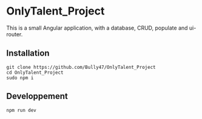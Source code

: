 # OnlyTalent_Project

This is a small Angular application, with a database, CRUD, populate and ui-router.

## Installation

```
git clone https://github.com/Bully47/OnlyTalent_Project
cd OnlyTalent_Project
sudo npm i
```

## Developpement

```
npm run dev
```
